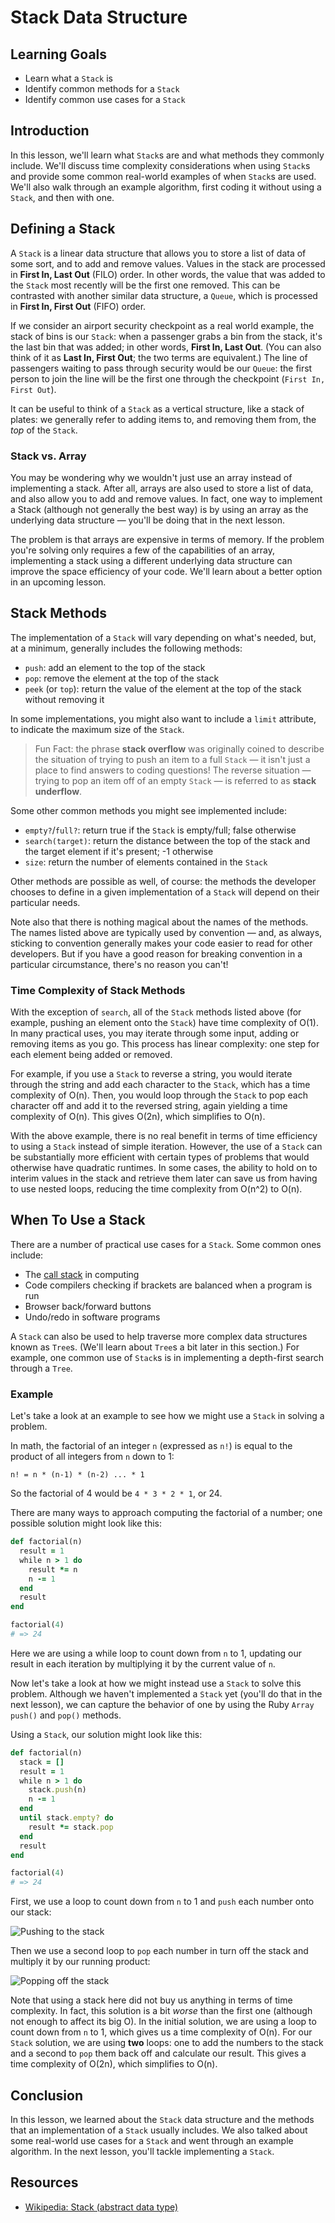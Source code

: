 # Stack Data Structure

## Learning Goals

- Learn what a `Stack` is
- Identify common methods for a `Stack`
- Identify common use cases for a `Stack`

## Introduction

In this lesson, we'll learn what `Stack`s are and what methods they commonly
include. We'll discuss time complexity considerations when using `Stack`s and
provide some common real-world examples of when `Stack`s are used. We'll also
walk through an example algorithm, first coding it without using a `Stack`, and
then with one.

## Defining a Stack

A `Stack` is a linear data structure that allows you to store a list of data of
some sort, and to add and remove values. Values in the stack are processed in
**First In, Last Out** (FILO) order. In other words, the value that was added to
the `Stack` most recently will be the first one removed. This can be contrasted
with another similar data structure, a `Queue`, which is processed in **First In,
First Out** (FIFO) order.

If we consider an airport security checkpoint as a real world example, the stack
of bins is our `Stack`: when a passenger grabs a bin from the stack, it's the
last bin that was added; in other words, **First In, Last Out**. (You can also
think of it as **Last In, First Out**; the two terms are equivalent.) The line
of passengers waiting to pass through security would be our `Queue`: the first
person to join the line will be the first one through the checkpoint
(`First In, First Out`).

It can be useful to think of a `Stack` as a vertical structure, like a stack of
plates: we generally refer to adding items to, and removing them from, the _top_
of the `Stack`.

### Stack vs. Array

You may be wondering why we wouldn't just use an array instead of implementing a
stack. After all, arrays are also used to store a list of data, and also allow
you to add and remove values. In fact, one way to implement a Stack (although
not generally the best way) is by using an array as the underlying data
structure — you'll be doing that in the next lesson.

The problem is that arrays are expensive in terms of memory. If the problem
you're solving only requires a few of the capabilities of an array, implementing
a stack using a different underlying data structure can improve the space
efficiency of your code. We'll learn about a better option in an upcoming
lesson.

## Stack Methods

The implementation of a `Stack` will vary depending on what's needed, but, at a
minimum, generally includes the following methods:

- `push`: add an element to the top of the stack
- `pop`: remove the element at the top of the stack
- `peek` (or `top`): return the value of the element at the top of the stack
  without removing it

In some implementations, you might also want to include a `limit` attribute,
to indicate the maximum size of the `Stack`.

> Fun Fact: the phrase **stack overflow** was originally coined to describe the
> situation of trying to push an item to a full `Stack` — it isn't just a place
> to find answers to coding questions! The reverse situation — trying to pop
> an item off of an empty `Stack` — is referred to as **stack underflow**.

Some other common methods you might see implemented include:

- `empty?`/`full?`: return true if the `Stack` is empty/full; false
  otherwise
- `search(target)`: return the distance between the top of the stack and the
  target element if it's present; -1 otherwise
- `size`: return the number of elements contained in the `Stack`

Other methods are possible as well, of course: the methods the developer chooses
to define in a given implementation of a `Stack` will depend on their particular
needs.

Note also that there is nothing magical about the names of the methods. The
names listed above are typically used by convention — and, as always, sticking
to convention generally makes your code easier to read for other developers. But
if you have a good reason for breaking convention in a particular circumstance,
there's no reason you can't!

### Time Complexity of Stack Methods

With the exception of `search`, all of the `Stack` methods listed above (for
example, pushing an element onto the `Stack`) have time complexity of O(1). In
many practical uses, you may iterate through some input, adding or removing
items as you go. This process has linear complexity: one step for each element
being added or removed.

For example, if you use a `Stack` to reverse a string, you would iterate through
the string and add each character to the `Stack`, which has a time complexity
of O(n). Then, you would loop through the `Stack` to pop each character off and
add it to the reversed string, again yielding a time complexity of O(n). This
gives O(2n), which simplifies to O(n).

With the above example, there is no real benefit in terms of time efficiency to
using a `Stack` instead of simple iteration. However, the use of a `Stack` can
be substantially more efficient with certain types of problems that would
otherwise have quadratic runtimes. In some cases, the ability to hold on to
interim values in the stack and retrieve them later can save us from having to
use nested loops, reducing the time complexity from O(n^2) to O(n).

## When To Use a Stack

There are a number of practical use cases for a `Stack`. Some common ones include:

- The [call stack][call-stack] in computing
- Code compilers checking if brackets are balanced when a program is run
- Browser back/forward buttons
- Undo/redo in software programs

A `Stack` can also be used to help traverse more complex data structures known
as `Tree`s. (We'll learn about `Tree`s a bit later in this section.) For
example, one common use of `Stack`s is in implementing a depth-first search
through a `Tree`.

### Example

Let's take a look at an example to see how we might use a `Stack` in solving a
problem.

In math, the factorial of an integer `n` (expressed as `n!`) is equal to the
product of all integers from `n` down to 1:

```
n! = n * (n-1) * (n-2) ... * 1
```

So the factorial of 4 would be `4 * 3 * 2 * 1`, or 24.

There are many ways to approach computing the factorial of a number; one
possible solution might look like this:

```rb
def factorial(n)
  result = 1
  while n > 1 do
    result *= n
    n -= 1
  end
  result
end

factorial(4)
# => 24
```

Here we are using a while loop to count down from `n` to 1, updating our result
in each iteration by multiplying it by the current value of `n`.

Now let's take a look at how we might instead use a `Stack` to solve this
problem. Although we haven't implemented a `Stack` yet (you'll do that in the
next lesson), we can capture the behavior of one by using the Ruby `Array`
`push()` and `pop()` methods.

Using a `Stack`, our solution might look like this:

```rb
def factorial(n)
  stack = []
  result = 1
  while n > 1 do
    stack.push(n)
    n -= 1
  end
  until stack.empty? do
    result *= stack.pop
  end
  result
end

factorial(4)
# => 24
```

First, we use a loop to count down from `n` to 1 and `push` each number onto our
stack:

![Pushing to the stack](https://curriculum-content.s3.amazonaws.com/phase-4/data-structures-stack/stack-push.png)

Then we use a second loop to `pop` each number in turn off the stack and
multiply it by our running product:

![Popping off the stack](https://curriculum-content.s3.amazonaws.com/phase-4/data-structures-stack/stack-pop.png)

Note that using a stack here did not buy us anything in terms of time
complexity. In fact, this solution is a bit _worse_ than the first one (although
not enough to affect its big O). In the initial solution, we are using a loop to
count down from `n` to 1, which gives us a time complexity of O(n). For our
`Stack` solution, we are using **two** loops: one to add the numbers to the
stack and a second to `pop` them back off and calculate our result. This gives a
time complexity of O(2n), which simplifies to O(n).

## Conclusion

In this lesson, we learned about the `Stack` data structure and the methods that
an implementation of a `Stack` usually includes. We also talked about some
real-world use cases for a `Stack` and went through an example algorithm. In the
next lesson, you'll tackle implementing a `Stack`.

## Resources

- [Wikipedia: Stack (abstract data type)][stack]

[stack]: https://en.wikipedia.org/wiki/Stack_(abstract_data_type)
[call-stack]: https://en.wikipedia.org/wiki/Call_stack

